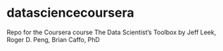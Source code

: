 datasciencecoursera
===================

Repo for the Coursera course The Data Scientist’s Toolbox by Jeff Leek, Roger D. Peng, Brian Caffo, PhD
